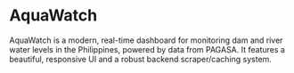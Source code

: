 # AquaWatch
AquaWatch is a modern, real-time dashboard for monitoring dam and river water levels in the Philippines, powered by data from PAGASA. It features a beautiful, responsive UI and a robust backend scraper/caching system.
